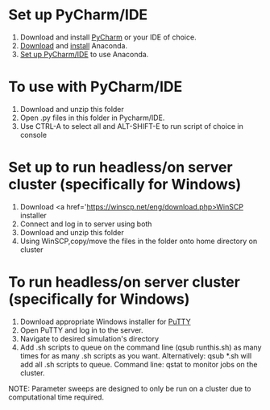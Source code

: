 # Set up PyCharm/IDE

1) Download and install <a href='https://www.jetbrains.com/pycharm/download/#section=windows'>PyCharm</a> or your IDE of choice.
2) <a href='https://www.continuum.io/downloads'>Download</a> and <a href='https://docs.continuum.io/anaconda/install'>install</a> Anaconda. 
3) <a href='https://docs.continuum.io/anaconda/ide_integration#pycharm'>Set up PyCharm/IDE</a> to use Anaconda.

# To use with PyCharm/IDE
1) Download and unzip this folder
2) Open .py files in this folder in Pycharm/IDE.
3) Use CTRL-A to select all and ALT-SHIFT-E to run script of choice in console

# Set up to run headless/on server cluster (specifically for Windows)

1) Download <a href='https://winscp.net/eng/download.php>WinSCP</a> installer
2) Connect and log in to server using both
3) Download and unzip this folder
4) Using WinSCP,copy/move the files in the folder onto home directory on cluster

# To run headless/on server cluster (specifically for Windows)

1) Download appropriate Windows installer for <a href ='http://www.chiark.greenend.org.uk/~sgtatham/putty/latest.html'>PuTTY</a> 
2) Open PuTTY and log in to the server.
3) Navigate to desired simulation's directory
4) Add .sh scripts to queue on the command line (qsub runthis.sh) as many times for as many .sh scripts as you want. Alternatively: qsub *.sh will add all .sh scripts to queue. Command line: qstat to monitor jobs on the cluster.

NOTE: Parameter sweeps are designed to only be run on a cluster due to computational time required. 